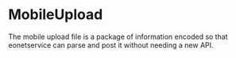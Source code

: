 # MobileUpload

The mobile upload file is a package of information encoded so that eonetservice can parse and post it without needing a new API.
